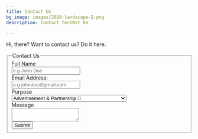 ```yaml
---
title: Contact Us
bg_image: images/2020-landscape-2.png
description: Contact TechWit Ke

---
```

Hi, there? Want to contact us? Do it here.
</br>

<form class="form-horizontal" data-netlify="true">
<fieldset>

<!-- Form Name -->
<legend>Contact Us</legend>

<!-- Text input-->
<div class="form-group">
  <label class="col-md-4 control-label" for="textinput">Full Name</label>  
  <div class="col-md-4">
  <input id="textinput" name="textinput" type="text" placeholder="e.g John Doe" class="form-control input-md">
    
  </div>
</div>

<!-- Text input-->
<div class="form-group">
  <label class="col-md-4 control-label" for="email">Email Address:</label>  
  <div class="col-md-4">
  <input id="email" name="email" type="text" placeholder="e.g johndoe@gmail.com" class="form-control input-md">
    
  </div>
</div>

<!-- Select Basic -->
<div class="form-group">
  <label class="col-md-4 control-label" for="purpose">Purpose</label>
  <div class="col-md-5">
    <select id="purpose" name="purpose" class="form-control">
      <option value="1">Advertisement &amp; Partnership 🤝</option>
      <option value="2">Consultation 💼</option>
      <option value="3">Report an issue 🙁</option>
      <option value="4">Sponser a post 🤑</option>
      <option value="5">A Job as a tech writer 😎</option>
      <option value="6">A job as an editor 😎</option>
      <option value="7">Just saying hi 👋</option>
      <option value="8">Tip us on something/Share an article idea 🤩</option>
      <option value="9">Want us to build you a blog(not free of charge) 🤑</option>
      <option value="10">Want to feature us(Hooray! 🎉)</option>
      <option value="11">DMCA and Other Takedowns 👮‍♂️</option>
      <option value="12">Other 😃</option>
    </select>
  </div>
</div>

<!-- Textarea -->
<div class="form-group">
  <label class="col-md-4 control-label" for="message">Message</label>
  <div class="col-md-4">                     
    <textarea class="form-control" id="message" name="message"></textarea>
  </div>
</div>

<!-- Button -->
<div class="form-group">
  <label class="col-md-4 control-label" for="submit"></label>
  <div class="col-md-4">
    <button id="submit" name="submit" class="btn btn-default">Submit</button>
  </div>
</div>

</fieldset>
</form>

</br>